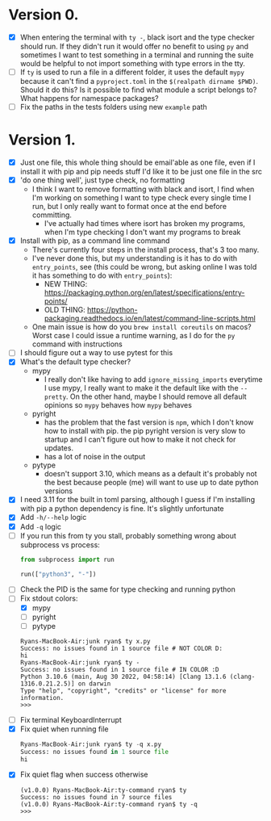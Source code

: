 # Version 0.

- [x] When entering the terminal with `ty -`, black isort and the type checker should run. If they didn't run it would offer no benefit to using `py` and sometimes I want to test something in a terminal and running the suite would be helpful to not import something with type errors in the tty.
- [ ] If `ty` is used to run a file in a different folder, it uses the default `mypy`
because it can't find a `pyproject.toml` in the `$(realpath dirname $PWD)`. Should it do this? Is it possible to find what module a script belongs to?
What happens for namespace packages?
- [ ] Fix the paths in the tests folders using new `example` path

# Version 1.

- [x] Just one file, this whole thing should be email'able as one file, even if I install it with pip and pip needs stuff I'd like it to be just one file in the src
- [x] 'do one thing well', just type check, no formatting
    - I think I want to remove formatting with black and isort, I find when I'm working on something I want to type check every single time I run, but I only really want to format once at the end before committing.
        - I've actually had times where isort has broken my programs, when I'm type checking I don't want my programs to break
- [x] Install with pip, as a command line command
    - There's currently four steps in the install process, that's 3 too many.
    - I've never done this, but my understanding is it has to do with `entry_points`, see (this could be wrong, but asking online I was told it has something to do with `entry_points`):
        - NEW THING: https://packaging.python.org/en/latest/specifications/entry-points/
        - OLD THING: https://python-packaging.readthedocs.io/en/latest/command-line-scripts.html
    - One main issue is how do you `brew install coreutils` on macos? Worst case I could issue a runtime warning, as I do for the `py` command with instructions
- [ ] I should figure out a way to use pytest for this
- [x] What's the default type checker?
    - mypy
        - I really don't like having to add `ignore_missing_imports` everytime I use mypy, I really want to make it the default like with the `--pretty`. On the other hand, maybe I should remove all default opinions so `mypy` behaves how `mypy` behaves
    - pyright
        - has the problem that the fast version is `npm`, which I don't know how to install with pip. the pip pyright version is very slow to startup and I can't figure out how to make it not check for updates.
        - has a lot of noise in the output
    - pytype
        - doesn't support 3.10, which means as a default it's probably not the best because people (me) will want to use up to date python versions
- [x] I need 3.11 for the built in toml parsing, although I guess if I'm installing with pip a python dependency is fine. It's slightly unfortunate
- [x] Add `-h/--help` logic
- [x] Add `-q` logic
- [ ] If you run this from ty you stall, probably something wrong about subprocess vs process:
    ```py
    from subprocess import run

    run(["python3", "-"])
    ```
- [ ] Check the PID is the same for type checking and running python
- [ ] Fix stdout colors:
    - [x] mypy
    - [ ] pyright
    - [ ] pytype
    ```
    Ryans-MacBook-Air:junk ryan$ ty x.py
    Success: no issues found in 1 source file # NOT COLOR D:
    hi
    Ryans-MacBook-Air:junk ryan$ ty -
    Success: no issues found in 1 source file # IN COLOR :D
    Python 3.10.6 (main, Aug 30 2022, 04:58:14) [Clang 13.1.6 (clang-1316.0.21.2.5)] on darwin
    Type "help", "copyright", "credits" or "license" for more information.
    >>>
    ```
- [ ] Fix terminal KeyboardInterrupt
- [x] Fix quiet when running file
    ```py
    Ryans-MacBook-Air:junk ryan$ ty -q x.py
    Success: no issues found in 1 source file
    hi
    ```
- [x] Fix quiet flag when success otherwise
    ```
    (v1.0.0) Ryans-MacBook-Air:ty-command ryan$ ty
    Success: no issues found in 7 source files
    (v1.0.0) Ryans-MacBook-Air:ty-command ryan$ ty -q
    >>>
    ```
